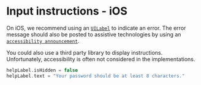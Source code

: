 # Input instructions - iOS

On iOS, we recommend using an [`UILabel`](https://developer.apple.com/documentation/uikit/uilabel) to indicate an error. The error message should also be posted to assistive technologies by using an [`accessibility announcement`](https://appt.org/en/docs/ios/samples/accessibility-announcement).

You could also use a third party library to display instructions. Unfortunately, accessibility is often not considered in the implementations.

```swift
helpLabel.isHidden = false
helpLabel.text = "Your password should be at least 8 characters."
```
